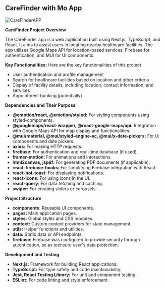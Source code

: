 ## CareFinder with Mo App

![CareFinderAPP](https://drive.google.com/file/d/1zAiWpP3zlVWIhvmD5ZzyR5AFzyeVX6tf/view?usp=drive_link)


**CareFinder Project Overview**

The CareFinder app is a web application built using Next.js, TypeScript, and React. It aims to assist users in locating nearby healthcare facilities. The app utilizes Google Maps API for location-based services, Firebase for authentication, and MUI for UI components.

**Key Functionalities:**
Here are the key functionalities of this project
-   User authentication and profile management
-   Search for healthcare facilities based on location and other criteria
-   Display of facility details, including location, contact information, and services
-   Appointment booking (potentially)

**Dependencies and Their Purpose**

-   **@emotion/react, @emotion/styled:** For styling components using styled-components.
-   **@googlemaps/react-wrapper, @react-google-maps/api:** Integration with Google Maps API for map display and functionalities.
-   **@mui/material, @mui/styled-engine-sc, @mui/x-date-pickers:** For UI components and date pickers.
-   **axios:** For making HTTP requests.
-   **firebase:** For authentication and real-time database (if used).
-   **framer-motion:** For animations and interactions.
-   **html2canvas, jspdf:** For generating PDF documents (if applicable).
-   **react-firebase-hooks:** For simplifying Firebase integration with React.
-   **react-hot-toast:** For displaying notifications.
-   **react-icons:** For using icons in the UI.
-   **react-query:** For data fetching and caching.
-   **swiper:** For creating sliders or carousels.

**Project Structure**

-   **components:** Reusable UI components.
-   **pages:** Main application pages.
-   **styles:** Global styles and CSS modules.
-   **context:** Custom context providers for state management.
-   **utils:** Helper functions and utilities.
-   **data:** Static data or API endpoints.
-   **firebase:** Firebase was configured to provide security through autentication, so as toensure user's data protection.

**Development and Testing**

-   **Next.js:** Framework for building React applications.
-   **TypeScript:** For type safety and code maintainability.
-   **Jest, React Testing Library:** For unit and component testing.
-   **ESLint:** For code linting and style enforcement.
